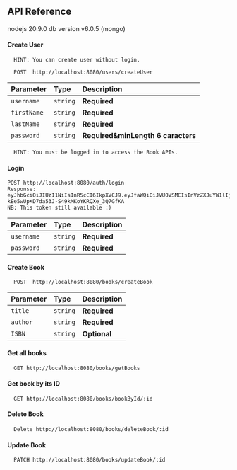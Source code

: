 ## API Reference

nodejs 20.9.0
db version v6.0.5 (mongo)

#### Create User

```http
  HINT: You can create user without login.
```

```http
  POST  http://localhost:8080/users/createUser
```

| Parameter   | Type     | Description                        |
| :---------- | :------- | :--------------------------------- |
| `username`  | `string` | **Required**                       |
| `firstName` | `string` | **Required**                       |
| `lastName`  | `string` | **Required**                       |
| `password`  | `string` | **Required&minLength 6 caracters** |

```http
  HINT: You must be logged in to access the Book APIs.
```

#### Login

```http
POST http://localhost:8080/auth/login
Response: eyJhbGciOiJIUzI1NiIsInR5cCI6IkpXVCJ9.eyJfaWQiOiJVU0VSMCIsInVzZXJuYW1lIjoic2thbmRlciIsImlhdCI6MTcxMzkwOTg0Nn0.Hr7la-kEe5wUpKD7da53J-S49kMKoYKRQXe_3Q7GfKA
NB: This token still available :)
```

| Parameter  | Type     | Description  |
| :--------- | :------- | :----------- |
| `username` | `string` | **Required** |
| `password` | `string` | **Required** |

#### Create Book

```http
  POST  http://localhost:8080/books/createBook
```

| Parameter | Type     | Description  |
| :-------- | :------- | :----------- |
| `title`   | `string` | **Required** |
| `author`  | `string` | **Required** |
| `ISBN`    | `string` | **Optional** |

#### Get all books

```http
  GET http://localhost:8080/books/getBooks

```

#### Get book by its ID

```http
  GET http://localhost:8080/books/bookById/:id
```

#### Delete Book

```http
  Delete http://localhost:8080/books/deleteBook/:id
```

#### Update Book

```http
  PATCH http://localhost:8080/books/updateBook/:id
```
